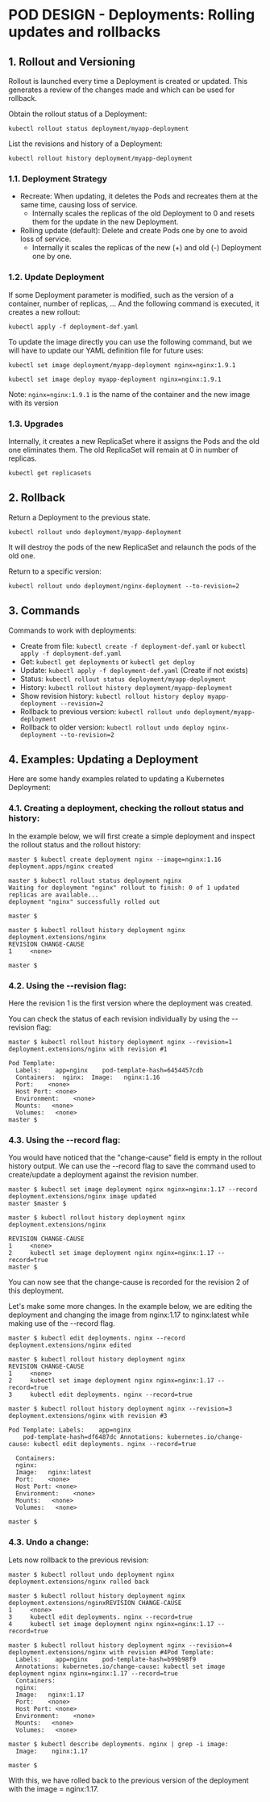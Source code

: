 # POD DESIGN - Deployments: Rolling updates and rollbacks

## **1. Rollout and Versioning**

Rollout is launched every time a Deployment is created or updated. This generates a review of the changes made and which can be used for rollback.

Obtain the rollout status of a Deployment:

`kubectl rollout status deployment/myapp-deployment`

List the revisions and history of a Deployment:

`kubectl rollout history deployment/myapp-deployment`

### **1.1. Deployment Strategy**

- Recreate: When updating, it deletes the Pods and recreates them at the same time, causing loss of service.
  - Internally scales the replicas of the old Deployment to 0 and resets them for the update in the new Deployment.
- Rolling update (default): Delete and create Pods one by one to avoid loss of service.
  - Internally it scales the replicas of the new (+) and old (-) Deployment one by one.

### **1.2. Update Deployment**

If some Deployment parameter is modified, such as the version of a container, number of replicas, ... And the following command is executed, it creates a new rollout:

`kubectl apply -f deployment-def.yaml`

To update the image directly you can use the following command, but we will have to update our YAML definition file for future uses:

`kubectl set image deployment/myapp-deployment nginx=nginx:1.9.1`

`kubectl set image deploy myapp-deployment nginx=nginx:1.9.1`

Note: `nginx=nginx:1.9.1` is the name of the container and the new image with its version

### **1.3. Upgrades**

Internally, it creates a new ReplicaSet where it assigns the Pods and the old one eliminates them. The old ReplicaSet will remain at 0 in number of replicas.

`kubectl get replicasets`

## **2. Rollback**

Return a Deployment to the previous state.

`kubectl rollout undo deployment/myapp-deployment`

It will destroy the pods of the new ReplicaSet and relaunch the pods of the old one.

Return to a specific version:

`kubectl rollout undo deployment/nginx-deployment --to-revision=2`

## **3. Commands**

Commands to work with deployments:
- Create from file: `kubectl create -f deployment-def.yaml` or `kubectl apply -f deployment-def.yaml`
- Get: `kubectl get deployments` or `kubectl get deploy`
- Update: `kubectl apply -f deployment-def.yaml` (Create if not exists)
- Status: `kubectl rollout status deployment/myapp-deployment`
- History: `kubectl rollout history deployment/myapp-deployment`
- Show revision history: `kubectl rollout history deploy myapp-deployment --revision=2`
- Rollback to previous version: `kubectl rollout undo deployment/myapp-deployment`
- Rollback to older version: `kubectl rollout undo deploy nginx-deployment --to-revision=2`

## **4. Examples: Updating a Deployment**

Here are some handy examples related to updating a Kubernetes Deployment:

### **4.1. Creating a deployment, checking the rollout status and history:**

In the example below, we will first create a simple deployment and inspect the rollout status and the rollout history:

```console
master $ kubectl create deployment nginx --image=nginx:1.16
deployment.apps/nginx created
  
master $ kubectl rollout status deployment nginx
Waiting for deployment "nginx" rollout to finish: 0 of 1 updated replicas are available...
deployment "nginx" successfully rolled out
  
master $
  
master $ kubectl rollout history deployment nginx
deployment.extensions/nginx
REVISION CHANGE-CAUSE
1     <none>
  
master $
```

### **4.2. Using the --revision flag:**

Here the revision 1 is the first version where the deployment was created.

You can check the status of each revision individually by using the --revision flag:

```console
master $ kubectl rollout history deployment nginx --revision=1
deployment.extensions/nginx with revision #1
  
Pod Template:
  Labels:    app=nginx    pod-template-hash=6454457cdb
  Containers:  nginx:  Image:   nginx:1.16
  Port:    <none>
  Host Port: <none>
  Environment:    <none>
  Mounts:   <none>
  Volumes:   <none>
master $ 
```

### **4.3. Using the --record flag:**

You would have noticed that the "change-cause" field is empty in the rollout history output. We can use the --record flag to save the command used to create/update a deployment against the revision number.

```console
master $ kubectl set image deployment nginx nginx=nginx:1.17 --record
deployment.extensions/nginx image updated
master $master $
  
master $ kubectl rollout history deployment nginx
deployment.extensions/nginx
  
REVISION CHANGE-CAUSE
1     <none>
2     kubectl set image deployment nginx nginx=nginx:1.17 --record=true
master $
```

You can now see that the change-cause is recorded for the revision 2 of this deployment.

Let's make some more changes. In the example below, we are editing the deployment and changing the image from nginx:1.17 to nginx:latest while making use of the --record flag.

```console
master $ kubectl edit deployments. nginx --record
deployment.extensions/nginx edited
  
master $ kubectl rollout history deployment nginx
REVISION CHANGE-CAUSE
1     <none>
2     kubectl set image deployment nginx nginx=nginx:1.17 --record=true
3     kubectl edit deployments. nginx --record=true
  
master $ kubectl rollout history deployment nginx --revision=3
deployment.extensions/nginx with revision #3
  
Pod Template: Labels:    app=nginx
    pod-template-hash=df6487dc Annotations: kubernetes.io/change-cause: kubectl edit deployments. nginx --record=true
  
  Containers:
  nginx:
  Image:   nginx:latest
  Port:    <none>
  Host Port: <none>
  Environment:    <none>
  Mounts:   <none>
  Volumes:   <none>
  
master $
```

### **4.3. Undo a change:**

Lets now rollback to the previous revision:

```console
master $ kubectl rollout undo deployment nginx
deployment.extensions/nginx rolled back
  
master $ kubectl rollout history deployment nginx
deployment.extensions/nginxREVISION CHANGE-CAUSE
1     <none>
3     kubectl edit deployments. nginx --record=true
4     kubectl set image deployment nginx nginx=nginx:1.17 --record=true

master $ kubectl rollout history deployment nginx --revision=4
deployment.extensions/nginx with revision #4Pod Template:
  Labels:    app=nginx    pod-template-hash=b99b98f9
  Annotations: kubernetes.io/change-cause: kubectl set image deployment nginx nginx=nginx:1.17 --record=true
  Containers:
  nginx:
  Image:   nginx:1.17
  Port:    <none>
  Host Port: <none>
  Environment:    <none>
  Mounts:   <none>
  Volumes:   <none>
  
master $ kubectl describe deployments. nginx | grep -i image:
  Image:    nginx:1.17

master $
```

With this, we have rolled back to the previous version of the deployment with the image = nginx:1.17.